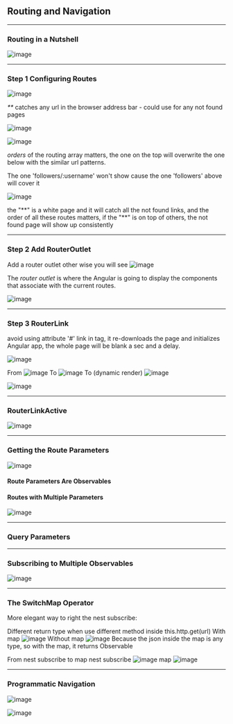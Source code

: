 ## Routing and Navigation

-----
### Routing in a Nutshell
![image](https://user-images.githubusercontent.com/26094307/94937253-f65ea200-0494-11eb-99e1-1f1c45b10764.png)

-----
### Step 1 Configuring Routes
![image](https://user-images.githubusercontent.com/26094307/97314134-64e51480-1835-11eb-997b-de0c858bfb91.png)

 _**_ catches any url in the browser address bar - could use for any not found pages

![image](https://user-images.githubusercontent.com/26094307/97314459-be4d4380-1835-11eb-98b4-be10f4721c0c.png)

![image](https://user-images.githubusercontent.com/26094307/97314740-01a7b200-1836-11eb-9863-2eb11fdc6446.png)

_orders_ of the routing array matters, the one on the top will overwrite the one below with the similar url patterns.

The one 'followers/:username' won't show cause the one 'followers' above will cover it


![image](https://user-images.githubusercontent.com/26094307/104745107-53fcbe80-5713-11eb-8752-7b3c718fe03f.png)

the "\*\*" is a white page and it will catch all the not found links, and the order of all these routes matters, if the "\*\*" is on top of others, the not found page will show up consistently

-----
### Step 2 Add RouterOutlet

Add a router outlet other wise you will see
![image](https://user-images.githubusercontent.com/26094307/97315467-c2c62c00-1836-11eb-948e-cc0f0c0487a3.png)

The *router outlet* is where the Angular is going to display the components that associate with the current routes.

![image](https://user-images.githubusercontent.com/26094307/97315791-10429900-1837-11eb-87d1-f58e500ca3f8.png)

-----
### Step 3 RouterLink

avoid using attribute '#' link in <a> tag, it re-downloads the page and initializes Angular app, the whole page will be blank a sec and a delay.

![image](https://user-images.githubusercontent.com/26094307/97316789-243aca80-1838-11eb-95e1-9f73a8a0ed1b.png)

From 
![image](https://user-images.githubusercontent.com/26094307/97316618-f190d200-1837-11eb-86e5-c10949facac3.png)
To
![image](https://user-images.githubusercontent.com/26094307/97316638-f81f4980-1837-11eb-81f6-1db9d044a2f6.png)
To (dynamic render)
![image](https://user-images.githubusercontent.com/26094307/97316886-42a0c600-1838-11eb-9df4-836c433735db.png)

![image](https://user-images.githubusercontent.com/26094307/97317036-65cb7580-1838-11eb-920c-9ab4bba8b5ee.png)

-----
### RouterLinkActive
![image](https://user-images.githubusercontent.com/26094307/97319325-c52a8500-183a-11eb-80ca-ecbcb251ed86.png)

-----
### Getting the Route Parameters
![image](https://user-images.githubusercontent.com/26094307/97326106-a7145300-1841-11eb-84ff-4b08248d0258.png)

#### Route Parameters Are Observables

#### Routes with Multiple Parameters
![image](https://user-images.githubusercontent.com/26094307/97325932-7c29ff00-1841-11eb-8222-c8fd4882323b.png)

-----
### Query Parameters

-----
### Subscribing to Multiple Observables
![image](https://user-images.githubusercontent.com/26094307/97334966-4d188b00-184b-11eb-9649-2935300415b5.png)

-----
### The SwitchMap Operator
More elegant way to right the nest subscribe:

Different return type when use different method inside this.http.get(url)
With map
![image](https://user-images.githubusercontent.com/26094307/105646043-3215e100-5e63-11eb-8983-f3db999b6450.png)
Without map
![image](https://user-images.githubusercontent.com/26094307/105646058-4659de00-5e63-11eb-9ea0-c24357c68407.png)
Because the json inside the map is any type, so with the map, it returns Observable<any> 

From nest subscribe to map
nest subscribe
![image](https://user-images.githubusercontent.com/26094307/105646149-e7489900-5e63-11eb-99e7-89a86006e26d.png)
map
![image](https://user-images.githubusercontent.com/26094307/105646203-460e1280-5e64-11eb-817b-6903b42c5cb4.png)



-----
### Programmatic Navigation
![image](https://user-images.githubusercontent.com/26094307/97359521-df7c5700-186a-11eb-8709-e2be5f0b50d6.png)

![image](https://user-images.githubusercontent.com/26094307/97359537-e73bfb80-186a-11eb-9e05-9458426b4e3b.png)

